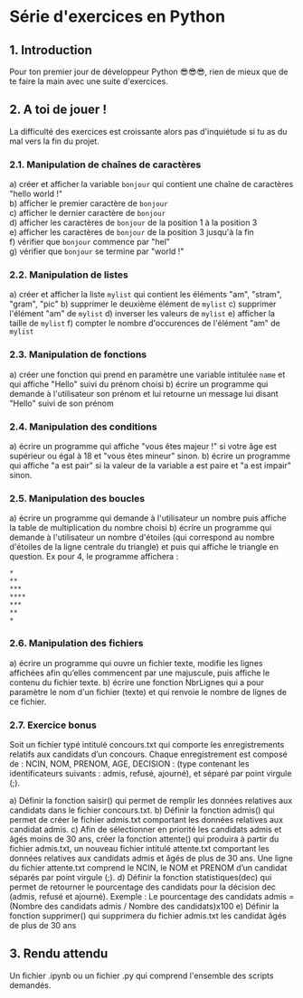 # Série d'exercices en Python

## 1. Introduction
Pour ton premier jour de développeur Python 😎😎😎, rien de mieux que de te faire la main avec une suite d'exercices. 

## 2. A toi de jouer !
La difficulté des exercices est croissante alors pas d'inquiétude si tu as du mal vers la fin du projet.

### 2.1. Manipulation de chaînes de caractères
a) créer et afficher la variable `bonjour` qui contient une chaîne de caractères "hello world !"  
b) afficher le premier caractère de `bonjour`  
c) afficher le dernier caractère de `bonjour`  
d) afficher les caractères de `bonjour` de la position 1 à la position 3  
e) afficher les caractères de `bonjour` de la position 3 jusqu'à la fin  
f) vérifier que `bonjour` commence par "hel"  
g) vérifier que `bonjour` se termine par "world !"  

### 2.2. Manipulation de listes
a) créer et afficher la liste `mylist` qui contient les éléments "am", "stram", "gram", "pic"
b) supprimer le deuxième élément de `mylist`
c) supprimer l'élément "am" de `mylist`
d) inverser les valeurs de `mylist`
e) afficher la taille de `mylist`
f) compter le nombre d'occurences de l'élément "am" de `mylist`

### 2.3. Manipulation de fonctions
a) créer une fonction qui prend en paramètre une variable intitulée `name` et qui affiche "Hello" suivi du prénom choisi
b) écrire un programme qui demande à l'utilisateur son prénom et lui retourne un message lui disant "Hello" suivi de son prénom

### 2.4. Manipulation des conditions
a) écrire un programme qui affiche "vous êtes majeur !" si votre âge est supérieur ou égal à 18 et "vous êtes mineur" sinon.
b) écrire un programme qui affiche "a est pair" si la valeur de la variable a est paire et "a est impair" sinon. 

### 2.5. Manipulation des boucles
a) écrire un programme qui demande à l'utilisateur un nombre puis affiche la table de multiplication du nombre choisi
b) écrire un programme qui demande à l'utilisateur un nombre d'étoiles (qui correspond au nombre d'étoiles de la ligne centrale du triangle) et puis qui affiche le triangle en question. 
Ex pour 4, le programme affichera : 
```
*
**
***
****
***
**
*
```

### 2.6. Manipulation des fichiers
a) écrire un programme qui ouvre un fichier texte, modifie les lignes affichées afin qu’elles commencent par une majuscule, puis affiche le contenu du fichier texte.
b) écrire une fonction NbrLignes qui a pour paramètre le nom d'un fichier (texte) et qui renvoie le nombre de lignes de ce fichier.

### 2.7. Exercice bonus
Soit un fichier typé intitulé concours.txt qui comporte les enregistrements relatifs aux candidats d’un concours. Chaque enregistrement est composé de : NCIN, NOM, PRENOM, AGE, DECISION : (type contenant les identificateurs suivants : admis, refusé, ajourné), et séparé par point virgule (;).

a) Définir la fonction saisir() qui permet de remplir les données relatives aux candidats dans le fichier concours.txt.
b) Définir la fonction admis() qui permet de créer le fichier admis.txt comportant les données relatives aux candidat admis.
c) Afin de sélectionner en priorité les candidats admis et âgés moins de 30 ans, créer la fonction attente() qui produira à partir du fichier admis.txt, un nouveau fichier intitulé attente.txt comportant les données relatives aux candidats admis et âgés de plus de 30 ans. Une ligne du fichier attente.txt comprend le NCIN, le NOM et PRENOM d’un candidat séparés par point virgule (;).
d) Définir la fonction statistiques(dec) qui permet de retourner le pourcentage des candidats pour la décision dec (admis, refusé et ajourné). Exemple : Le pourcentage des candidats admis = (Nombre des candidats admis / Nombre des candidats)x100
e) Définir la fonction supprimer() qui supprimera du fichier admis.txt les candidat âgés de plus de 30 ans

## 3. Rendu attendu
Un fichier .ipynb ou un fichier .py qui comprend l'ensemble des scripts demandés. 

